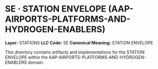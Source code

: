 # SE · STATION ENVELOPE (AAP-AIRPORTS-PLATFORMS-AND-HYDROGEN-ENABLERS)

**Layer:** STATIONS
**LLC Code:** SE
**Canonical Meaning:** STATION ENVELOPE

This directory contains artifacts and implementations for the STATION ENVELOPE within the AAP-AIRPORTS-PLATFORMS-AND-HYDROGEN-ENABLERS domain.
